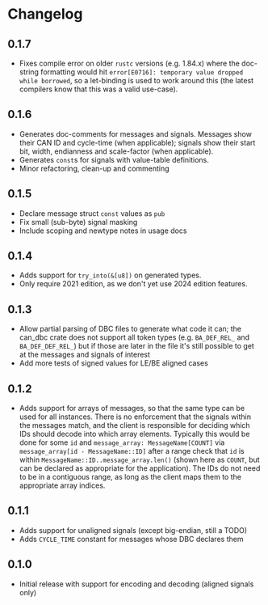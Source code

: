 # Changelog
## 0.1.7
* Fixes compile error on older `rustc` versions (e.g. 1.84.x) where the doc-string formatting would hit `error[E0716]: temporary value dropped while borrowed`, so a let-binding is used to work around this (the latest compilers know that this was a valid use-case).

## 0.1.6
* Generates doc-comments for messages and signals.  Messages show their CAN ID and cycle-time (when applicable); signals show their start bit, width, endianness and scale-factor (when applicable).
* Generates `const`s for signals with value-table definitions.
* Minor refactoring, clean-up and commenting

## 0.1.5
* Declare message struct `const` values as `pub`
* Fix small (sub-byte) signal masking
* Include scoping and newtype notes in usage docs

## 0.1.4
* Adds support for `try_into(&[u8])` on generated types.
* Only require 2021 edition, as we don't yet use 2024 edition features.

## 0.1.3
* Allow partial parsing of DBC files to generate what code it can; the can_dbc crate does not support all token types (e.g. `BA_DEF_REL_` and `BA_DEF_DEF_REL_`) but if those are later in the file it's still possible to get at the messages and signals of interest
* Add more tests of signed values for LE/BE aligned cases

## 0.1.2
* Adds support for arrays of messages, so that the same type can be used for all instances.  There is no enforcement that the signals within the messages match, and the client is responsible for deciding which IDs should decode into which array elements.  Typically this would be done for some `id` and `message_array: MessageName[COUNT]` via `message_array[id - MessageName::ID]` after a range check that `id` is within `MessageName::ID..message_array.len()` (shown here as `COUNT`, but can be declared as appropriate for the application).  The IDs do not need to be in a contiguous range, as long as the client maps them to the appropriate array indices.

## 0.1.1
* Adds support for unaligned signals (except big-endian, still a TODO)
* Adds `CYCLE_TIME` constant for messages whose DBC declares them

## 0.1.0
* Initial release with support for encoding and decoding (aligned signals only)
